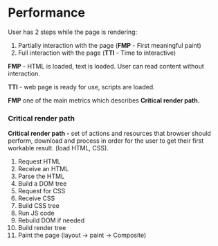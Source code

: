# Performance

User has 2 steps while the page is rendering:

1. Partially interaction with the page \(**FMP** - First meaningful paint\)
2. Full interaction with the page \(**TTI** - Time to interactive\)

**FMP** -  HTML is loaded, text is loaded. User can read content without interaction.

**TTI** - web page is ready for use, scripts are loaded.

**FMP** one of the main metrics which describes **Critical render path.**

### Critical render path

**Critical render path -** set of actions and resources that browser should perform, download and process in order for the user to get their first workable result. \(load HTML, CSS\).

1. Request HTML
2. Receive an HTML
3. Parse the HTML
4. Build a DOM tree
5. Request for CSS
6. Receive CSS
7. Build CSS tree
8. Run JS code
9. Rebuild DOM if needed
10. Build render tree
11. Paint the page \(layout -&gt; paint -&gt; Composite\)



